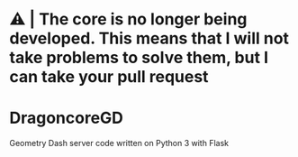 # ⚠️ | The core is no longer being developed. This means that I will not take problems to solve them, but I can take your pull request
# DragoncoreGD
Geometry Dash server code written on Python 3 with Flask
